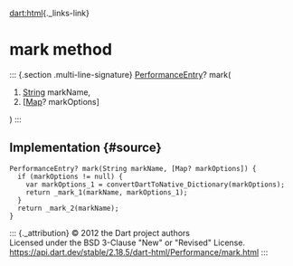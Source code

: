 [dart:html](../../dart-html/dart-html-library){._links-link}

mark method
===========

::: {.section .multi-line-signature}
[PerformanceEntry](../performanceentry-class)? mark(

1.  [String](../../dart-core/string-class) markName,
2.  \[[Map](../../dart-core/map-class)? markOptions\]

)
:::

Implementation {#source}
--------------

``` {.language-dart data-language="dart"}
PerformanceEntry? mark(String markName, [Map? markOptions]) {
  if (markOptions != null) {
    var markOptions_1 = convertDartToNative_Dictionary(markOptions);
    return _mark_1(markName, markOptions_1);
  }
  return _mark_2(markName);
}
```

::: {._attribution}
© 2012 the Dart project authors\
Licensed under the BSD 3-Clause \"New\" or \"Revised\" License.\
<https://api.dart.dev/stable/2.18.5/dart-html/Performance/mark.html>
:::
